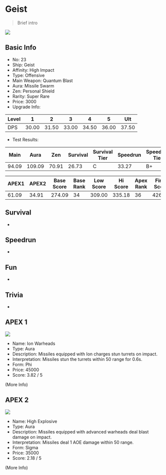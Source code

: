 # Geist

> Brief intro

<img src="/ships/ship_23.png" style={{zoom:1}}/>

## Basic Info

- No: 23
- Ship: Geist
- Affinity: High Impact
- Type: Offensive
- Main Weapon: Quantum Blast
- Aura: Missile Swarm
- Zen: Personal Shield
- Rarity: Super Rare
- Price: 3000
- Upgrade Info: 

| Level | 1 | 2 | 3 | 4 | 5 | Ult |
|--|--|--|--|--|--|--|
| DPS | 30.00 | 31.50 | 33.00 | 34.50 | 36.00 | 37.50 |

- Test Results: 

| Main | Aura | Zen | Survival | Survival Tier | Speedrun | Speedrun Tier | Fun | Fun Tier |
|--|--|--|--|--|--|--|--|--|
| 94.09 | 109.09 | 70.91 | 26.73 | C | 33.27 | B+ | 31.09 | B- |

| APEX1 | APEX2 | Base Score | Base Rank | Low Score | Hi Score | Apex Rank | Final Score | FinalRank |
|--|--|--|--|--|--|--|--|--|
| 61.09 | 34.91 | 274.09 | 34 | 309.00 | 335.18 | 36 | 426.27 | 45 |

## Survival

-

## Speedrun

-

## Fun

-

## Trivia

-

## APEX 1

<img src="/ships/ship_23_apex_1.png" style={{zoom:1}}/>

- Name: Ion Warheads
- Type: Aura
- Description: Missiles equipped with Ion charges stun turrets on impact.
- Interpretation: Missiles stun the turrets within 50 range for 0.6s.
- Form: Phi
- Price: 45000
- Score: 3.82 / 5

(More Info)

## APEX 2

<img src="/ships/ship_23_apex_2.png" style={{zoom:1}}/>

- Name: High Explosive
- Type: Aura
- Description: Missiles equipped with advanced warheads deal blast damage on impact.
- Interpretation: Missiles deal 1 AOE damage within 50 range.
- Form: Sigma
- Price: 35000
- Score: 2.18 / 5

(More Info)
